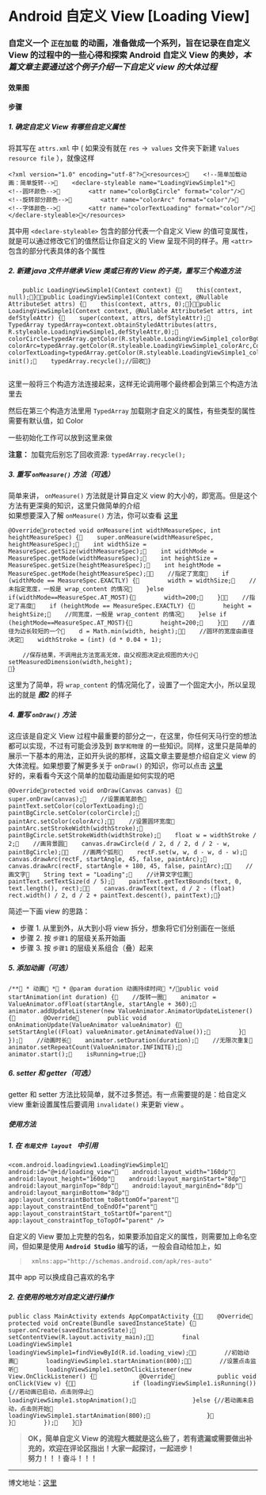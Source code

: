 ﻿#  Android  自定义 View [Loading View] ### 自定义一个 `正在加载` 的动画，准备做成一个系列，旨在记录在自定义 View 的过程中的一些心得和探索 Android 自定义 View 的奥妙，*本篇文章主要通过这个例子介绍一下自定义 view 的大体过程*#### 效果图#### 步骤##### 1. 确定自定义 View 有哪些自定义属性  将其写在 `attrs.xml` 中 ( 如果没有就在 `res` ->` values` 文件夹下新建 `Values resource file` ），就像这样   ```<?xml version="1.0" encoding="utf-8"?><resources>    <!--简单加载动画：简单旋转-->    <declare-styleable name="LoadingViewSimple1">        <!--圆环颜色-->        <attr name="colorBgCircle" format="color"/>        <!--旋转部分颜色-->        <attr name="colorArc" format="color"/>        <!--字体颜色-->        <attr name="colorTextLoading" format="color"/>    </declare-styleable></resources>```    其中用 `<declare-styleable>` 包含的部分代表一个自定义 View 的值可变属性，就是可以通过修改它们的值然后让你自定义的 View 呈现不同的样子。用 `<attr>` 包含的部分代表具体的各个属性  ##### 2. 新建 java 文件并继承 View 类或已有的 View 的子类，重写三个构造方法  ```	public LoadingViewSimple1(Context context) {    this(context, null);}public LoadingViewSimple1(Context context, @Nullable AttributeSet attrs) {    this(context, attrs, 0);}public LoadingViewSimple1(Context context, @Nullable AttributeSet attrs, int defStyleAttr) {    super(context, attrs, defStyleAttr);    TypedArray typedArray=context.obtainStyledAttributes(attrs, R.styleable.LoadingViewSimple1,defStyleAttr,0);    colorCircle=typedArray.getColor(R.styleable.LoadingViewSimple1_colorBgCircle,Color.LTGRAY);    colorArc=typedArray.getColor(R.styleable.LoadingViewSimple1_colorArc,Color.BLACK);    colorTextLoading=typedArray.getColor(R.styleable.LoadingViewSimple1_colorTextLoading,Color.DKGRAY);    init();    typedArray.recycle();//回收}  ```这里一般将三个构造方法连接起来，这样无论调用哪个最终都会到第三个构造方法里去  然后在第三个构造方法里用 `TypedArray` 加载刚才自定义的属性，有些类型的属性需要有默认值，如 Color   一些初始化工作可以放到这里来做**注意：** 加载完后别忘了回收资源: `typedArray.recycle();` ##### 3.  重写 `onMeasure()` 方法（可选）简单来讲， `onMeasure()` 方法就是计算自定义 view 的大小的，即宽高。但是这个方法有更深奥的知识，这里只做简单的介绍  如果想要深入了解 `onMeasure()` 方法，你可以查看 [这里](https://www.nesanero.com)  ```@Overrideprotected void onMeasure(int widthMeasureSpec, int heightMeasureSpec) {    super.onMeasure(widthMeasureSpec, heightMeasureSpec);    int widthSize = MeasureSpec.getSize(widthMeasureSpec);    int widthMode = MeasureSpec.getMode(widthMeasureSpec);    int heightSize = MeasureSpec.getSize(heightMeasureSpec);    int heightMode = MeasureSpec.getMode(heightMeasureSpec);    //指定了宽度    if (widthMode == MeasureSpec.EXACTLY) {        width = widthSize;    //未指定宽度，一般是 wrap_content 的情况    }else if(widthMode==MeasureSpec.AT_MOST){        width=200;    }    //指定了高度    if (heightMode == MeasureSpec.EXACTLY) {        height = heightSize;    //同宽度，一般是 wrap_content 的情况    }else if (heightMode==MeasureSpec.AT_MOST){        height=200;    }    //直径为边长较短的一个    d = Math.min(width, height);    //圆环的宽度由直径决定    widthStroke = (int) (d * 0.04 + 1);    //保存结果，不调用此方法宽高无效，由父视图决定此视图的大小    setMeasuredDimension(width,height);}```这里为了简单，将 `wrap_content` 的情况简化了，设置了一个固定大小，所以呈现出的就是 ***图2*** 的样子##### 4.  重写 `onDraw()` 方法这应该是自定义 View 过程中最重要的部分之一，在这里，你任何天马行空的想法都可以实现，不过有可能会涉及到 `数学和物理` 的一些知识。同样，这里只是简单的展示一下基本的用法，正如开头说的那样，这篇文章主要是想介绍自定义 view 的大体流程。如果想要了解更多关于 `onDraw()` 的知识，你可以点击 [这里](https://www.nesanero.com)  好的，来看看今天这个简单的加载动画是如何实现的吧  ```@Overrideprotected void onDraw(Canvas canvas) {    super.onDraw(canvas);    //设置画笔颜色    paintText.setColor(colorTextLoading);    paintBgCircle.setColor(colorCircle);    paintArc.setColor(colorArc);    //设置圆环宽度    paintArc.setStrokeWidth(widthStroke);    paintBgCircle.setStrokeWidth(widthStroke);    float w = widthStroke / 2;    //画背景圆    canvas.drawCircle(d / 2, d / 2, d / 2 - w, paintBgCircle);    //画两个弧形    rectF.set(w, w, d - w, d - w);    canvas.drawArc(rectF, startAngle, 45, false, paintArc);    canvas.drawArc(rectF, startAngle + 180, 45, false, paintArc);    //画文字    String text = "Loading";    //计算文字位置    paintText.setTextSize(d / 5);    paintText.getTextBounds(text, 0, text.length(), rect);    canvas.drawText(text, d / 2 - (float) rect.width() / 2, d / 2 + paintText.descent(), paintText);}```简述一下画 view 的思路：   - 步骤 1. 从里到外，从大到小将 view 拆分，想象将它们分别画在一张纸- 步骤 2. 按 `步骤1` 的层级关系开始画- 步骤 3. 按 `步骤1` 的层级关系组合（叠）起来  ##### 5. 添加动画（可选）```/** * 动画 * * @param duration 动画持续时间 */public void startAnimation(int duration) {    //旋转一圈    animator = ValueAnimator.ofFloat(startAngle, startAngle + 360);    animator.addUpdateListener(new ValueAnimator.AnimatorUpdateListener() {        @Override        public void onAnimationUpdate(ValueAnimator valueAnimator) {            setStartAngle((Float) valueAnimator.getAnimatedValue());        }    });    //动画时长    animator.setDuration(duration);    //无限次重复    animator.setRepeatCount(ValueAnimator.INFINITE);    animator.start();    isRunning=true;}```##### 6. setter 和 getter（可选）getter 和 setter 方法比较简单，就不过多赘述。有一点需要提的是：给自定义 view 重新设置属性后要调用 `invalidate()` 来更新 view 。##### 使用方法##### 1. 在 `布局文件 layout ` 中引用 ```<com.android.loadingview1.LoadingViewSimple1    android:id="@+id/loading_view"    android:layout_width="160dp"    android:layout_height="160dp"    android:layout_marginStart="8dp"    android:layout_marginTop="8dp"    android:layout_marginEnd="8dp"    android:layout_marginBottom="8dp"    app:layout_constraintBottom_toBottomOf="parent"    app:layout_constraintEnd_toEndOf="parent"    app:layout_constraintStart_toStartOf="parent"    app:layout_constraintTop_toTopOf="parent" />```自定义的 View 要加上完整的包名，如果要添加自定义的属性，则需要加上命名空间，但如果是使用 **`Android Studio`** 编写的话，一般会自动给加上，如>` xmlns:app="http://schemas.android.com/apk/res-auto"`  其中 app 可以换成自己喜欢的名字  ##### 2. 在使用的地方对自定义进行操作  ```public class MainActivity extends AppCompatActivity {    @Override    protected void onCreate(Bundle savedInstanceState) {        super.onCreate(savedInstanceState);        setContentView(R.layout.activity_main);        final LoadingViewSimple1 loadingViewSimple1=findViewById(R.id.loading_view);        //初始动画        loadingViewSimple1.startAnimation(800);        //设置点击监听        loadingViewSimple1.setOnClickListener(new View.OnClickListener() {            @Override            public void onClick(View v) {                if (loadingViewSimple1.isRunning()){//若动画已启动，点击则停止                    loadingViewSimple1.stopAnimation();                }else {//若动画未启动，点击则开始                    loadingViewSimple1.startAnimation(800);                }            }        });    }}```>> **OK，简单自定义 View 的流程大概就是这么些了，若有遗漏或需要做出补充的，欢迎在评论区指出！大家一起探讨，一起进步！  努力！！！奋斗！！！**  ****博文地址：[这里](https://www.baidu.com) 